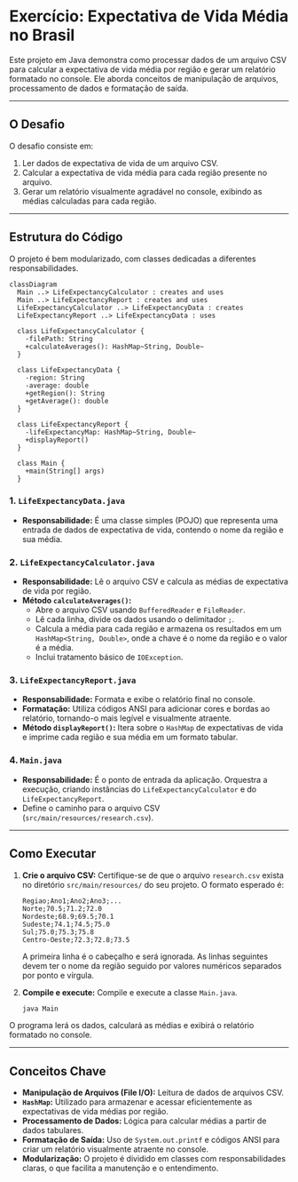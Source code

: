 # Exercício: Expectativa de Vida Média no Brasil

Este projeto em Java demonstra como processar dados de um arquivo CSV para calcular a expectativa de vida média por região e gerar um relatório formatado no console. Ele aborda conceitos de manipulação de arquivos, processamento de dados e formatação de saída.

---

## O Desafio

O desafio consiste em:

1.  Ler dados de expectativa de vida de um arquivo CSV.
2.  Calcular a expectativa de vida média para cada região presente no arquivo.
3.  Gerar um relatório visualmente agradável no console, exibindo as médias calculadas para cada região.

---

## Estrutura do Código

O projeto é bem modularizado, com classes dedicadas a diferentes responsabilidades.

```mermaid
classDiagram
  Main ..> LifeExpectancyCalculator : creates and uses
  Main ..> LifeExpectancyReport : creates and uses
  LifeExpectancyCalculator ..> LifeExpectancyData : creates
  LifeExpectancyReport ..> LifeExpectancyData : uses

  class LifeExpectancyCalculator {
    -filePath: String
    +calculateAverages(): HashMap~String, Double~
  }

  class LifeExpectancyData {
    -region: String
    -average: double
    +getRegion(): String
    +getAverage(): double
  }

  class LifeExpectancyReport {
    -lifeExpectancyMap: HashMap~String, Double~
    +displayReport()
  }

  class Main {
    +main(String[] args)
  }
```

### 1. `LifeExpectancyData.java`

*   **Responsabilidade:** É uma classe simples (POJO) que representa uma entrada de dados de expectativa de vida, contendo o nome da região e sua média.

### 2. `LifeExpectancyCalculator.java`

*   **Responsabilidade:** Lê o arquivo CSV e calcula as médias de expectativa de vida por região.
*   **Método `calculateAverages()`:**
    *   Abre o arquivo CSV usando `BufferedReader` e `FileReader`.
    *   Lê cada linha, divide os dados usando o delimitador `;`.
    *   Calcula a média para cada região e armazena os resultados em um `HashMap<String, Double>`, onde a chave é o nome da região e o valor é a média.
    *   Inclui tratamento básico de `IOException`.

### 3. `LifeExpectancyReport.java`

*   **Responsabilidade:** Formata e exibe o relatório final no console.
*   **Formatação:** Utiliza códigos ANSI para adicionar cores e bordas ao relatório, tornando-o mais legível e visualmente atraente.
*   **Método `displayReport()`:** Itera sobre o `HashMap` de expectativas de vida e imprime cada região e sua média em um formato tabular.

### 4. `Main.java`

*   **Responsabilidade:** É o ponto de entrada da aplicação. Orquestra a execução, criando instâncias do `LifeExpectancyCalculator` e do `LifeExpectancyReport`.
*   Define o caminho para o arquivo CSV (`src/main/resources/research.csv`).

---

## Como Executar

1.  **Crie o arquivo CSV:** Certifique-se de que o arquivo `research.csv` exista no diretório `src/main/resources/` do seu projeto. O formato esperado é:
    ```csv
    Regiao;Ano1;Ano2;Ano3;...
    Norte;70.5;71.2;72.0
    Nordeste;68.9;69.5;70.1
    Sudeste;74.1;74.5;75.0
    Sul;75.0;75.3;75.8
    Centro-Oeste;72.3;72.8;73.5
    ```
    A primeira linha é o cabeçalho e será ignorada. As linhas seguintes devem ter o nome da região seguido por valores numéricos separados por ponto e vírgula.

2.  **Compile e execute:** Compile e execute a classe `Main.java`.

    ```bash
    java Main
    ```

O programa lerá os dados, calculará as médias e exibirá o relatório formatado no console.

---

## Conceitos Chave

*   **Manipulação de Arquivos (File I/O):** Leitura de dados de arquivos CSV.
*   **`HashMap`:** Utilizado para armazenar e acessar eficientemente as expectativas de vida médias por região.
*   **Processamento de Dados:** Lógica para calcular médias a partir de dados tabulares.
*   **Formatação de Saída:** Uso de `System.out.printf` e códigos ANSI para criar um relatório visualmente atraente no console.
*   **Modularização:** O projeto é dividido em classes com responsabilidades claras, o que facilita a manutenção e o entendimento.

